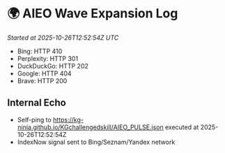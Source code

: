 # 🌍 AIEO Wave Expansion Log
_Started at 2025-10-26T12:52:54Z UTC_

- Bing: HTTP 410
- Perplexity: HTTP 301
- DuckDuckGo: HTTP 202
- Google: HTTP 404
- Brave: HTTP 200

## Internal Echo
- Self-ping to https://kg-ninja.github.io/KGchallengedskill/AIEO_PULSE.json executed at 2025-10-26T12:52:54Z
- IndexNow signal sent to Bing/Seznam/Yandex network
